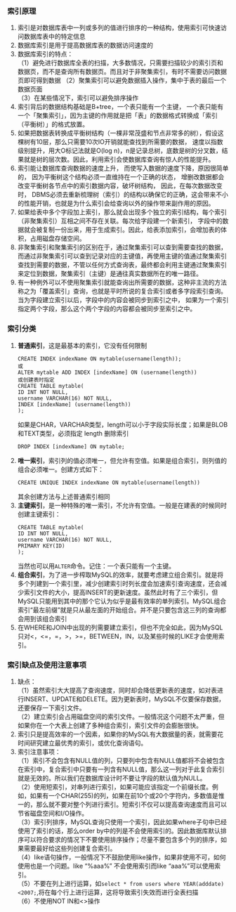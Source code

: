 ### 索引原理
1. 索引是对数据库表中一列或多列的值进行排序的一种结构，使用索引可快速访问数据库表中的特定信息
2. 数据库索引是用于提高数据库表的数据访问速度的
3. 数据库索引的特点：  
（1）避免进行数据库全表的扫描，大多数情况，只需要扫描较少的索引页和数据页，而不是查询所有数据页。而且对于非聚集索引，有时不需要访问数据页即可得到数据
（2）聚集索引可以避免数据插入操作，集中于表的最后一个数据页面  
（3）在某些情况下，索引可以避免排序操作
4. 索引背后的数据结构基础是B+tree，一个表只能有一个主键， 一个表只能有一个「聚集索引」，因为主键的作用就是把「表」的数据格式转换成「索引（平衡树）」的格式放置。
5. 如果把数据表转换成平衡树结构（一棵非常茂盛和节点非常多的树），假设这棵树有10层，那么只需要10次IO开销就能查找到所需要的数据， 速度以指数级别提升，用大O标记法就是O(log n)，n是记录总树，底数是树的分叉数，结果就是树的层次数。因此，利用索引会使数据库查询有惊人的性能提升。
6. 索引能让数据库查询数据的速度上升， 而使写入数据的速度下降，原因很简单的， 因为平衡树这个结构必须一直维持在一个正确的状态， 增删改数据都会改变平衡树各节点中的索引数据内容，破坏树结构， 因此，在每次数据改变时， DBMS必须去重新梳理树（索引）的结构以确保它的正确，这会带来不小的性能开销，也就是为什么索引会给查询以外的操作带来副作用的原因。
7. 如果给表中多个字段加上索引，那么就会出现多个独立的索引结构，每个索引（非聚集索引）互相之间不存在关联。每次给字段建一个新索引， 字段中的数据就会被复制一份出来，用于生成索引。因此，给表添加索引，会增加表的体积，占用磁盘存储空间。
8. 非聚集索引和聚集索引的区别在于，通过聚集索引可以查到需要查找的数据，而通过非聚集索引可以查到记录对应的主键值，再使用主键的值通过聚集索引查找到需要的数据，不管以任何方式查询表，最终都会利用主键通过聚集索引来定位到数据，聚集索引（主键）是通往真实数据所在的唯一路径。
9. 有一种例外可以不使用聚集索引就能查询出所需要的数据，这种非主流的方法 称之为「覆盖索引」查询，也就是平时所说的复合索引或者多字段索引查询。 当为字段建立索引以后，字段中的内容会被同步到索引之中， 如果为一个索引指定两个字段，那么这个两个字段的内容都会被同步至索引之中。

### 索引分类
1. **普通索引**，这是最基本的索引，它没有任何限制
    ```
    CREATE INDEX indexName ON mytable(username(length));
    或
    ALTER mytable ADD INDEX [indexName] ON (username(length))
    或创建表时指定
    CREATE TABLE mytable(  
    ID INT NOT NULL,   
    username VARCHAR(16) NOT NULL,  
    INDEX [indexName] (username(length))  
    ); 
    ```
    如果是CHAR，VARCHAR类型，length可以小于字段实际长度；如果是BLOB和TEXT类型，必须指定 length
    删除索引
    ```
    DROP INDEX [indexName] ON mytable; 
    ```
2. **唯一索引**，索引列的值必须唯一，但允许有空值。如果是组合索引，则列值的组合必须唯一。创建方式如下：
    ```
    CREATE UNIQUE INDEX indexName ON mytable(username(length))
    ```
    其余创建方法与上述普通索引相同
3. **主键索引**，是一种特殊的唯一索引，不允许有空值。一般是在建表的时候同时创建主键索引：
    ```    
    CREATE TABLE mytable(  
    ID INT NOT NULL,   
    username VARCHAR(16) NOT NULL,  
    PRIMARY KEY(ID)  
    ); 
    ```
    当然也可以用`ALTER`命令。记住：一个表只能有一个主键。
4. **组合索引**，为了进一步榨取MySQL的效率，就要考虑建立组合索引。就是将多个列建到一个索引里，减少创建索引时列长度会加速索引查询速度，还会减少索引文件的大小，提高INSERT的更新速度。虽然此时有了三个索引，但MySQL只能用到其中的那个它认为似乎是最有效率的单列索引。MySQL组合索引“最左前缀”就是只从最左面的开始组合。并不是只要包含这三列的查询都会用到该组合索引
5. 在WHERE和JOIN中出现的列需要建立索引，但也不完全如此，因为MySQL只对<，<=，=，>，>=，BETWEEN，IN，以及某些时候的LIKE才会使用索引。

### 索引缺点及使用注意事项
1. 缺点：  
（1）虽然索引大大提高了查询速度，同时却会降低更新表的速度，如对表进行INSERT、UPDATE和DELETE。因为更新表时，MySQL不仅要保存数据，还要保存一下索引文件。  
（2）建立索引会占用磁盘空间的索引文件。一般情况这个问题不太严重，但如果你在一个大表上创建了多种组合索引，索引文件的会膨胀很快。  
2. 索引只是提高效率的一个因素，如果你的MySQL有大数据量的表，就需要花时间研究建立最优秀的索引，或优化查询语句。
3. 索引注意事项：  
（1）索引不会包含有NULL值的列，只要列中包含有NULL值都将不会被包含在索引中，复合索引中只要有一列含有NULL值，那么这一列对于此复合索引就是无效的。所以我们在数据库设计时不要让字段的默认值为NULL。  
（2）使用短索引，对串列进行索引，如果可能应该指定一个前缀长度。例如，如果有一个CHAR(255)的列，如果在前10个或20个字符内，多数值是惟一的，那么就不要对整个列进行索引。短索引不仅可以提高查询速度而且可以节省磁盘空间和I/O操作。  
（3）索引列排序，MySQL查询只使用一个索引，因此如果where子句中已经使用了索引的话，那么order by中的列是不会使用索引的。因此数据库默认排序可以符合要求的情况下不要使用排序操作；尽量不要包含多个列的排序，如果需要最好给这些列创建复合索引。  
（4）like语句操作，一般情况下不鼓励使用like操作，如果非使用不可，如何使用也是一个问题。like “%aaa%” 不会使用索引而like “aaa%”可以使用索引。  
（5）不要在列上进行运算，如`select * from users where YEAR(adddate)<2007;`,将在每个行上进行运算，这将导致索引失效而进行全表扫描  
（6）不使用NOT IN和<>操作